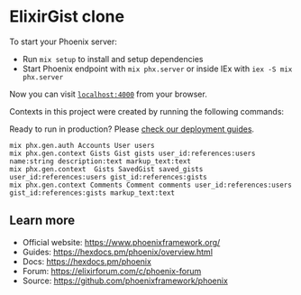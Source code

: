 # ElixirGist clone

To start your Phoenix server:

  * Run `mix setup` to install and setup dependencies
  * Start Phoenix endpoint with `mix phx.server` or inside IEx with `iex -S mix phx.server`

Now you can visit [`localhost:4000`](http://localhost:4000) from your browser.

Contexts in this project were created by running the following commands:

Ready to run in production? Please [check our deployment guides](https://hexdocs.pm/phoenix/deployment.html).

```console
mix phx.gen.auth Accounts User users
mix phx.gen.context Gists Gist gists user_id:references:users name:string description:text markup_text:text
mix phx.gen.context  Gists SavedGist saved_gists user_id:references:users gist_id:references:gists
mix phx.gen.context Comments Comment comments user_id:references:users gist_id:references:gists markup_text:text
```

## Learn more

  * Official website: https://www.phoenixframework.org/
  * Guides: https://hexdocs.pm/phoenix/overview.html
  * Docs: https://hexdocs.pm/phoenix
  * Forum: https://elixirforum.com/c/phoenix-forum
  * Source: https://github.com/phoenixframework/phoenix
